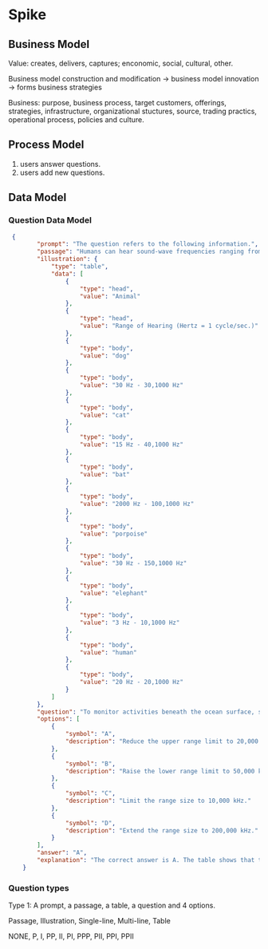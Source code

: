 # Spike

## Business Model

Value: creates, delivers, captures; enconomic, social, cultural, other.

Business model construction and modification -> business model innovation -> forms business strategies

Business: purpose, business process, target customers, offerings, strategies, infrastructure, organizational stuctures, source, trading practics, operational process, policies and culture.

## Process Model

1. users answer questions.
2. users add new questions.

## Data Model

### Question Data Model

```json
 {
        "prompt": "The question refers to the following information.",
        "passage": "Humans can hear sound-wave frequencies ranging from about 20 Hz(20,000 kHz) to about 20,000 Hz. We experience a wave's frequency as \"pitch.\"",
        "illustration": {
            "type": "table",
            "data": [
                {
                    "type": "head",
                    "value": "Animal"
                },
                {
                    "type": "head",
                    "value": "Range of Hearing (Hertz = 1 cycle/sec.)"
                },
                {
                    "type": "body",
                    "value": "dog"
                },
                {
                    "type": "body",
                    "value": "30 Hz - 30,1000 Hz"
                },
                {
                    "type": "body",
                    "value": "cat"
                },
                {
                    "type": "body",
                    "value": "15 Hz - 40,1000 Hz"
                },
                {
                    "type": "body",
                    "value": "bat"
                },
                {
                    "type": "body",
                    "value": "2000 Hz - 100,1000 Hz"
                },
                {
                    "type": "body",
                    "value": "porpoise"
                },
                {
                    "type": "body",
                    "value": "30 Hz - 150,1000 Hz"
                },
                {
                    "type": "body",
                    "value": "elephant"
                },
                {
                    "type": "body",
                    "value": "3 Hz - 10,1000 Hz"
                },
                {
                    "type": "body",
                    "value": "human"
                },
                {
                    "type": "body",
                    "value": "20 Hz - 20,1000 Hz"
                }
            ]
        },
        "question": "To monitor activities beneath the ocean surface, sonar devices used on navy ships emit sound waves with frequencies ranging from about 1,000 kHz to 100,000 kHz that are intense enough to interfere with the ability of porpoises to communicate and navigate. What refinement in the frequency range on the devices might remedy this problem?",
        "options": [
            {
                "symbol": "A",
                "description": "Reduce the upper range limit to 20,000 kHz."
            },
            {
                "symbol": "B",
                "description": "Raise the lower range limit to 50,000 kHz."
            },
            {
                "symbol": "C",
                "description": "Limit the range size to 10,000 kHz."
            },
            {
                "symbol": "D",
                "description": "Extend the range size to 200,000 kHz."
            }
        ],
        "answer": "A",
        "explanation": "The correct answer is A. The table shows that the lowest frequency that a porpoise can hear is higher than the lowest frequency that humans can hear, which is given as 20Hz, or 20,000 kHz. So, by eliminating all sonar frequencies above 20,000 kHz, the sonar would no longer interfere with the ability of porpoises to hear other sounds, Choice B would place the sonar emission squarely in the porpoises' audible range, while changing the size of the range, choices C and D, would not matter if the sounds were still audible to a porpoise."
    }
```

### Question types

Type 1: A prompt, a passage, a table, a question and 4 options.

Passage, Illustration, Single-line, Multi-line, Table

NONE, P, I, PP, II, PI, PPP, PII, PPI, PPII
